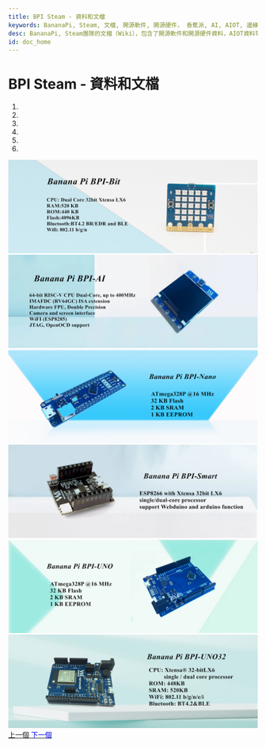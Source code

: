 ```yaml
---
title: BPI Steam - 資料和文檔
keywords: BananaPi, Steam, 文檔, 開源軟件, 開源硬件， 香蕉派, AI, AIOT, 邊緣計算, 人臉識別, 嵌入式AI, Q-Car, Triode-Car, WebAI, WebBit
desc: BananaPi, Steam團隊的文檔（Wiki），包含了開源軟件和開源硬件資料，AIOT資料等等
id: doc_home
---
```



# BPI Steam - 資料和文檔

<div class="bd-example">
  <div id="carouselExampleCaptions" class="carousel slide" data-ride="carousel">
    <ol class="carousel-indicators">
      <li data-target="#carouselExampleCaptions" data-slide-to="0" class="active"></li>
      <li data-target="#carouselExampleCaptions" data-slide-to="1"></li>
      <li data-target="#carouselExampleCaptions" data-slide-to="2"></li>
      <li data-target="#carouselExampleCaptions" data-slide-to="3"></li>
      <li data-target="#carouselExampleCaptions" data-slide-to="4"></li>
      <li data-target="#carouselExampleCaptions" data-slide-to="5"></li>
    </ol>
    <div class="carousel-inner">
      <div class="carousel-item active">
        <img src="/static/image/BPI-BIT.jpg" class="d-block w-100" alt="BPI-BIT">
      </div>
      <div class="carousel-item">
        <img src="/static/image/BPI-AI.png" class="d-block w-100" alt="BPI-AI">
      </div>
      <div class="carousel-item">
        <img src="/static/image/BPI-NANO.png" class="d-block w-100" alt="BPI-NAN">
      </div>
      <div class="carousel-item">
        <img src="/static/image/BPI-Smart.png" class="d-block w-100" alt="BPI-Smart">
      </div>
      <div class="carousel-item">
        <img src="/static/image/BPI-UNO.png" class="d-block w-100" alt="BPI-UNO">
      </div>
      <div class="carousel-item">
        <img src="/static/image/BPI-UNO32.png" class="d-block w-100" alt="BPI-UNO32">
      </div>
    </div>
    <a class="carousel-control-prev" href="#carouselExampleCaptions" role="button" data-slide="prev">
      <span class="carousel-control-prev-icon" aria-hidden="true"></span>
      <span class="sr-only">上一個</span>
    </a>
    <a class="carousel-control-next" href="#carouselExampleCaptions" role="button" data-slide="next">
      <span class="carousel-control-next-icon" aria-hidden="true"></span>
      <span class="sr-only" style="color:blue">下一個</span>
    </a>
  </div>
</div>
